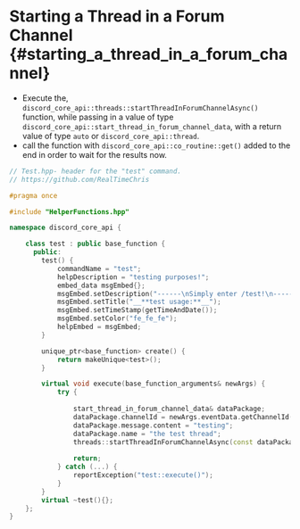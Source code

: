 Starting a Thread in a Forum Channel {#starting_a_thread_in_a_forum_channel}
============
- Execute the, `discord_core_api::threads::startThreadInForumChannelAsync()` function, while passing in a value of type `discord_core_api::start_thread_in_forum_channel_data`, with a return value of type `auto` or `discord_core_api::thread`.
- call the function with `discord_core_api::co_routine::get()` added to the end in order to wait for the results now.

```cpp
// Test.hpp- header for the "test" command.
// https://github.com/RealTimeChris

#pragma once

#include "HelperFunctions.hpp"

namespace discord_core_api {

	class test : public base_function {
	  public:
		test() {
			commandName = "test";
			helpDescription = "testing purposes!";
			embed_data msgEmbed{};
			msgEmbed.setDescription("------\nSimply enter /test!\n------");
			msgEmbed.setTitle("__**test usage:**__");
			msgEmbed.setTimeStamp(getTimeAndDate());
			msgEmbed.setColor("fe_fe_fe");
			helpEmbed = msgEmbed;
		}

		unique_ptr<base_function> create() {
			return makeUnique<test>();
		}

		virtual void execute(base_function_arguments& newArgs) {
			try {
				
				start_thread_in_forum_channel_data& dataPackage;
				dataPackage.channelId = newArgs.eventData.getChannelId();
				dataPackage.message.content = "testing";
				dataPackage.name = "the test thread";
				threads::startThreadInForumChannelAsync(const dataPackage).get();
				
				return;
			} catch (...) {
				reportException("test::execute()");
			}
		}
		virtual ~test(){};
	};
}
```
